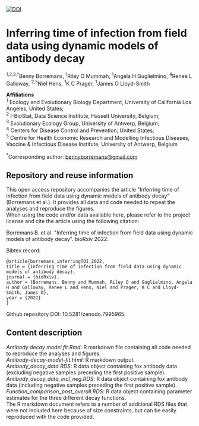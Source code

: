 [![DOI](https://zenodo.org/badge/533044775.svg)](https://zenodo.org/badge/latestdoi/533044775)
# Inferring time of infection from field data using dynamic models of antibody decay

<sup>1,2,3,*</sup>Benny Borremans, <sup>1</sup>Riley O Mummah, <sup>1</sup>Angela H Guglielmino, <sup>4</sup>Renee L Galloway, <sup>2,5</sup>Niel Hens, <sup>1</sup>K C Prager, <sup>1</sup>James O Lloyd-Smith
	
<b>Affiliations</b>   
<sup>1</sup> Ecology and Evolutionary Biology Department, University of California Los Angeles, United States;   
<sup>2</sup> I-BioStat, Data Science Institute, Hasselt University, Belgium;  
<sup>3</sup> Evolutionary Ecology Group, University of Antwerp, Belgium;  
<sup>4</sup> Centers for Disease Control and Prevention, United States;   
<sup>5</sup> Centre for Health Economic Research and Modelling Infectious Diseases, Vaccine & Infectious Disease Institute, University of Antwerp, Belgium  

<sup>*</sup>Corresponding author: bennyborremans@gmail.com  


## Repository and reuse information   

This open access repository accompanies the article "Inferring time of infection from field data using dynamic models of antibody decay" (Borremans et al.). It provides all data and code needed to repeat the analyses and reproduce the figures.   
When using the code and/or data available here, please refer to the project license and cite the article using the following citation: 

Borremans B. et al. "Inferring time of infection from field data using dynamic models of antibody decay". bioRxiv 2022.     

Bibtex record:    

```
@article{borremans_inferringTOI_2022,
title = {Inferring time of infection from field data using dynamic models of antibody decay},	
journal = {bioRxiv},
author = {Borremans, Benny and Mummah, Riley O and Guglielmino, Angela H and Galloway, Renee L and Hens, Niel and Prager, K C and Lloyd-Smith, James O},	
year = {2022}	
}
``` 

Github repository DOI: 10.5281/zenodo.7995965.   

## Content description  

<i>Antibody decay model fit.Rmd</i>:  R markdown file containing all code needed to reproduce the analyses and figures.    
<i>Antibody-decay-model-fit.html</i>:  R markdown output.   
<i>Antibody_decay_data.RDS</i>:  R data object containing fox antibody data (excluding negative samples preceding the first positive sample).   
<i>Antibody_decay_data_incl_neg.RDS</i>:  R data object containing fox antibody data (including negative samples preceding the first positive sample).   
<i>Function_comparison_post_overall.RDS</i>:  R data object containing parameter estimates for the three different decay functions.   
The R markdown document refers to a number of additional RDS files that were not included here because of size constraints, but can be easily reproduced with the code provided.    



